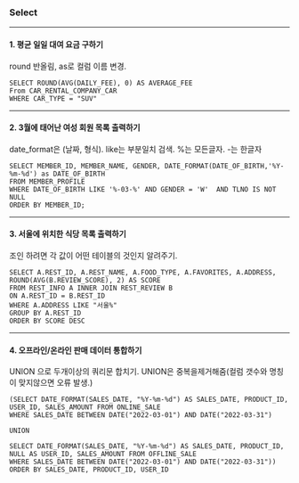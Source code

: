### Select

---

#### 1. 평균 일일 대여 요금 구하기

round 반올림, as로 컬럼 이름 변경. 
```
SELECT ROUND(AVG(DAILY_FEE), 0) AS AVERAGE_FEE
From CAR_RENTAL_COMPANY_CAR 
WHERE CAR_TYPE = "SUV"
```

---

#### 2. 3월에 태어난 여성 회원 목록 출력하기

date_format은 (날짜, 형식). like는 부분일치 검색. %는 모든글자. -는 한글자 
```
SELECT MEMBER_ID, MEMBER_NAME, GENDER, DATE_FORMAT(DATE_OF_BIRTH,'%Y-%m-%d') as DATE_OF_BIRTH
FROM MEMBER_PROFILE
WHERE DATE_OF_BIRTH LIKE '%-03-%' AND GENDER = 'W'  AND TLNO IS NOT NULL 
ORDER BY MEMBER_ID;
```

---

#### 3. 서울에 위치한 식당 목록 출력하기

조인 하려면 각 값이 어떤 테이블의 것인지 알려주기. 
```
SELECT A.REST_ID, A.REST_NAME, A.FOOD_TYPE, A.FAVORITES, A.ADDRESS, ROUND(AVG(B.REVIEW_SCORE), 2) AS SCORE
FROM REST_INFO A INNER JOIN REST_REVIEW B
ON A.REST_ID = B.REST_ID
WHERE A.ADDRESS LIKE "서울%"
GROUP BY A.REST_ID
ORDER BY SCORE DESC
```

--- 
#### 4. 오프라인/온라인 판매 데이터 통합하기

UNION 으로 두개이상의 쿼리문 합치기. UNION은 중복을제거해줌(컬럼 갯수와 명칭이 맞지않으면 오류 발생.)
```
(SELECT DATE_FORMAT(SALES_DATE, "%Y-%m-%d") AS SALES_DATE, PRODUCT_ID, USER_ID, SALES_AMOUNT FROM ONLINE_SALE
WHERE SALES_DATE BETWEEN DATE("2022-03-01") AND DATE("2022-03-31")

UNION

SELECT DATE_FORMAT(SALES_DATE, "%Y-%m-%d") AS SALES_DATE, PRODUCT_ID, NULL AS USER_ID, SALES_AMOUNT FROM OFFLINE_SALE
WHERE SALES_DATE BETWEEN DATE("2022-03-01") AND DATE("2022-03-31"))
ORDER BY SALES_DATE, PRODUCT_ID, USER_ID
```

